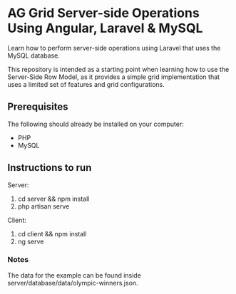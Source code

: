 # AG Grid Server-side Operations Using Angular, Laravel & MySQL

Learn how to perform server-side operations using Laravel that uses the MySQL database.

This repository is intended as a starting point when learning how to use the Server-Side Row Model, as it provides a simple grid implementation that uses a limited set of features and grid configurations.

## Prerequisites
The following should already be installed on your computer:
- PHP
- MySQL

## Instructions to run
Server:
1. cd server && npm install
2. php artisan serve

Client:
1. cd client && npm install
2. ng serve

### Notes
The data for the example can be found inside server/database/data/olympic-winners.json.

